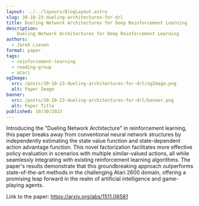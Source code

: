 ```yaml
---
layout: ../../layouts/BlogLayout.astro
slug: 30-10-23-dueling-architectures-for-drl
title: Dueling Network Architectures for Deep Reinforcement Learning
description: 
    Dueling Network Architectures for Deep Reinforcement Learning
authors:
  - Jarek Liesen
format: paper
tags:
  - reinforcement-learning
  - reading-group
  - atari
ogImage: 
  src: /posts/30-10-23-dueling-architectures-for-drl/ogImage.png
  alt: Paper Image
banner: 
  src: /posts/30-10-23-dueling-architectures-for-drl/banner.png
  alt: Paper Title
published: 10/30/2023
---
```

Introducing the "Dueling Network Architecture" in reinforcement learning, this paper breaks away from conventional neural network structures by independently estimating the state value function and state-dependent action advantage function. This novel factorization facilitates more effective policy evaluation in scenarios with multiple similar-valued actions, all while seamlessly integrating with existing reinforcement learning algorithms. The paper's results demonstrate that this groundbreaking approach outperforms state-of-the-art methods in the challenging Atari 2600 domain, offering a promising leap forward in the realm of artificial intelligence and game-playing agents.

Link to the paper: https://arxiv.org/abs/1511.06581
